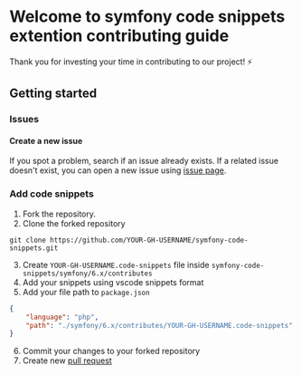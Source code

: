 # Welcome to symfony code snippets extention contributing guide

Thank you for investing your time in contributing to our project! :zap:

## Getting started

### Issues
#### Create a new issue

If you spot a problem, search if an issue already exists. If a related issue doesn't exist, you can open a new issue using [issue page](https://github.com/nalabdou/symfony-code-snippets/issues).

### Add code snippets

1. Fork the repository.
2. Clone the forked repository

 `git clone https://github.com/YOUR-GH-USERNAME/symfony-code-snippets.git`

3. Create `YOUR-GH-USERNAME.code-snippets` file inside `symfony-code-snippets/symfony/6.x/contributes`
4. Add your snippets using vscode snippets format
5. Add your file path to `package.json`
```json
{
    "language": "php",
    "path": "./symfony/6.x/contributes/YOUR-GH-USERNAME.code-snippets"
}
```
6. Commit your changes to your forked repository 
7. Create new [pull request](https://github.com/nalabdou/symfony-code-snippets/pulls) 
